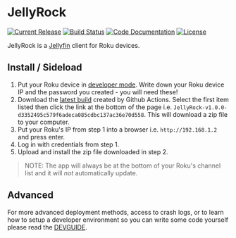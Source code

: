 # JellyRock

[![Current Release](https://img.shields.io/github/release/cewert/jellyrock.svg?logo=github "Current Release")](https://github.com/cewert/jellyrock/releases)
[![Build Status](https://img.shields.io/github/actions/workflow/status/cewert/jellyrock/build-prod.yml?logo=github&branch=main "Build Status")](https://github.com/cewert/jellyrock/actions/workflows/build-prod.yml)
[![Code Documentation](https://img.shields.io/badge/Code%20Documentation-purple)](https://cewert.github.io/jellyrock/)
[![License](https://img.shields.io/github/license/jellyfin/jellyfin-roku.svg "GPL 2.0 License")](LICENSE)
<!-- [![Translation Status](https://translate.jellyfin.org/widgets/jellyfin/-/jellyfin-roku/svg-badge.svg "Translation Status")](https://translate.jellyfin.org/projects/jellyfin/jellyfin-roku/?utm_source=widget) -->

JellyRock is a [Jellyfin](https://jellyfin.org) client for Roku devices.

## Install / Sideload

1. Put your Roku device in [developer mode](https://blog.roku.com/developer/2016/02/04/developer-setup-guide). Write down your Roku device IP and the password you created - you will need these!
2. Download the [latest build](https://github.com/cewert/jellyrock/actions/workflows/build-prod.yml) created by Github Actions. Select the first item listed then click the link at the bottom of the page i.e. `JellyRock-v1.0.0-d3352495c579f6adeca085cdbc137ac36e70d558`. This will download a zip file to your computer.
3. Put your Roku's IP from step 1 into a browser i.e. `http://192.168.1.2` and press enter.
4. Log in with credentials from step 1.
5. Upload and install the zip file downloaded in step 2.

> NOTE: The app will always be at the bottom of your Roku's channel list and it will *not* automatically update.

## Advanced

For more advanced deployment methods, access to crash logs, or to learn how to setup a developer environment so you can write some code yourself please read the [DEVGUIDE](docs/DEVGUIDE.md).
